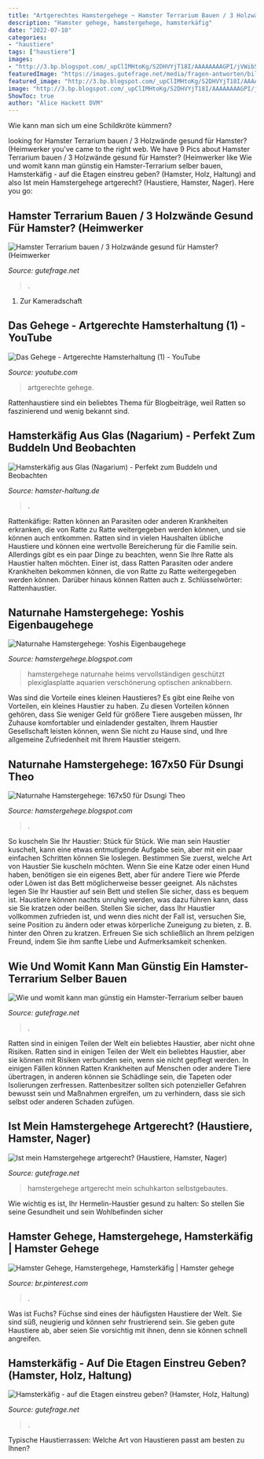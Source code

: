 ```yaml
---
title: "Artgerechtes Hamstergehege ~ Hamster Terrarium Bauen / 3 Holzwände Gesund Für Hamster? (heimwerker"
description: "Hamster gehege, hamstergehege, hamsterkäfig"
date: "2022-07-10"
categories:
- "haustiere"
tags: ["haustiere"]
images:
- "http://3.bp.blogspot.com/_upClIMHtoKg/S2DHVYjT18I/AAAAAAAAGPI/jVWib5ALdqI/s320/CIMG3160.JPG"
featuredImage: "https://images.gutefrage.net/media/fragen-antworten/bilder/129574301/0_big.jpg?v=1405861502000"
featured_image: "http://3.bp.blogspot.com/_upClIMHtoKg/S2DHVYjT18I/AAAAAAAAGPI/jVWib5ALdqI/s320/CIMG3160.JPG"
image: "http://3.bp.blogspot.com/_upClIMHtoKg/S2DHVYjT18I/AAAAAAAAGPI/jVWib5ALdqI/s320/CIMG3160.JPG"
ShowToc: true
author: "Alice Hackett DVM"
---
```



Wie kann man sich um eine Schildkröte kümmern?

	

		
looking for Hamster Terrarium bauen / 3 Holzwände gesund für Hamster? (Heimwerker you've came to the right web. We have 9 Pics about Hamster Terrarium bauen / 3 Holzwände gesund für Hamster? (Heimwerker like Wie und womit kann man günstig ein Hamster-Terrarium selber bauen, Hamsterkäfig - auf die Etagen einstreu geben? (Hamster, Holz, Haltung) and also Ist mein Hamstergehege artgerecht? (Haustiere, Hamster, Nager). Here you go:
		
    
## Hamster Terrarium Bauen / 3 Holzwände Gesund Für Hamster? (Heimwerker

<img loading=lazy src="https://images.gutefrage.net/media/fragen/bilder/hamster-terrarium-bauen--3-holzwaende-gesund-fuer-hamster/0_original.jpg?v=1423676327000" onerror="this.onerror=null;this.src='https://tse2.mm.bing.net/th?id=OIP.DLQqJhNJNR27_DrkEHPdtgHaFj&amp;pid=15.1';" alt="Hamster Terrarium bauen / 3 Holzwände gesund für Hamster? (Heimwerker">

_Source: gutefrage.net_

>. 

	

1. Zur Kameradschaft

    
## Das Gehege - Artgerechte Hamsterhaltung (1) - YouTube

<img loading=lazy src="https://i.ytimg.com/vi/gGA3hb30caI/maxresdefault.jpg" onerror="this.onerror=null;this.src='https://tse2.mm.bing.net/th?id=OIP.6gdGVVnIvyC2KkoOPwaOjgHaEK&amp;pid=15.1';" alt="Das Gehege - Artgerechte Hamsterhaltung (1) - YouTube">

_Source: youtube.com_

>artgerechte gehege. 

	

Rattenhaustiere sind ein beliebtes Thema für Blogbeiträge, weil Ratten so faszinierend und wenig bekannt sind.

    
## Hamsterkäfig Aus Glas (Nagarium) - Perfekt Zum Buddeln Und Beobachten

<img loading=lazy src="https://www.hamster-haltung.de/wp-content/uploads/2019/04/hamsterkaefig-holz-930x465.jpg" onerror="this.onerror=null;this.src='https://tse1.mm.bing.net/th?id=OIP.1hQ-AkZJ97LoYgSi182utgHaDt&amp;pid=15.1';" alt="Hamsterkäfig aus Glas (Nagarium) - Perfekt zum Buddeln und Beobachten">

_Source: hamster-haltung.de_

>. 

	

Rattenkäfige: Ratten können an Parasiten oder anderen Krankheiten erkranken, die von Ratte zu Ratte weitergegeben werden können, und sie können auch entkommen.
Ratten sind in vielen Haushalten übliche Haustiere und können eine wertvolle Bereicherung für die Familie sein. Allerdings gibt es ein paar Dinge zu beachten, wenn Sie Ihre Ratte als Haustier halten möchten. Einer ist, dass Ratten Parasiten oder andere Krankheiten bekommen können, die von Ratte zu Ratte weitergegeben werden können. Darüber hinaus können Ratten auch z. Schlüsselwörter: Rattenhaustier.

    
## Naturnahe Hamstergehege: Yoshis Eigenbaugehege

<img loading=lazy src="http://3.bp.blogspot.com/_upClIMHtoKg/S2DHVYjT18I/AAAAAAAAGPI/jVWib5ALdqI/s320/CIMG3160.JPG" onerror="this.onerror=null;this.src='https://tse3.mm.bing.net/th?id=OIP.wPbd4qS4WDVf6QqoJgHgmAAAAA&amp;pid=15.1';" alt="Naturnahe Hamstergehege: Yoshis Eigenbaugehege">

_Source: hamstergehege.blogspot.com_

>hamstergehege naturnahe heims vervollständigen geschützt plexiglasplatte aquarien verschönerung optischen anknabbern. 

	

Was sind die Vorteile eines kleinen Haustieres?
Es gibt eine Reihe von Vorteilen, ein kleines Haustier zu haben. Zu diesen Vorteilen können gehören, dass Sie weniger Geld für größere Tiere ausgeben müssen, Ihr Zuhause komfortabler und einladender gestalten, Ihrem Haustier Gesellschaft leisten können, wenn Sie nicht zu Hause sind, und Ihre allgemeine Zufriedenheit mit Ihrem Haustier steigern.

    
## Naturnahe Hamstergehege: 167x50 Für Dsungi Theo

<img loading=lazy src="http://4.bp.blogspot.com/-zXIvG4RAqU8/TZ-XEh2PrzI/AAAAAAAAHmo/PenNp9a_hg8/s400/11_03_theo_neues_aqua12bearb.jpg" onerror="this.onerror=null;this.src='https://tse2.mm.bing.net/th?id=OIP.VkeOWUHkGfDJ-IRbFi0o4QHaCX&amp;pid=15.1';" alt="Naturnahe Hamstergehege: 167x50 für Dsungi Theo">

_Source: hamstergehege.blogspot.com_

>. 

	

So kuscheln Sie Ihr Haustier: Stück für Stück.
Wie man sein Haustier kuschelt, kann eine etwas entmutigende Aufgabe sein, aber mit ein paar einfachen Schritten können Sie loslegen. Bestimmen Sie zuerst, welche Art von Haustier Sie kuscheln möchten. Wenn Sie eine Katze oder einen Hund haben, benötigen sie ein eigenes Bett, aber für andere Tiere wie Pferde oder Löwen ist das Bett möglicherweise besser geeignet. Als nächstes legen Sie Ihr Haustier auf sein Bett und stellen Sie sicher, dass es bequem ist. Haustiere können nachts unruhig werden, was dazu führen kann, dass sie Sie kratzen oder beißen. Stellen Sie sicher, dass Ihr Haustier vollkommen zufrieden ist, und wenn dies nicht der Fall ist, versuchen Sie, seine Position zu ändern oder etwas körperliche Zuneigung zu bieten, z. B. hinter den Ohren zu kratzen. Erfreuen Sie sich schließlich an Ihrem pelzigen Freund, indem Sie ihm sanfte Liebe und Aufmerksamkeit schenken.

    
## Wie Und Womit Kann Man Günstig Ein Hamster-Terrarium Selber Bauen

<img loading=lazy src="https://images.gutefrage.net/media/fragen/bilder/-wie-womit-hamster-terrarium-guenstig--selber-bauen-/0_original.jpg?v=1443232375000" onerror="this.onerror=null;this.src='https://tse3.mm.bing.net/th?id=OIP.vCXsKIcBcZHYBjOS2gTAagHaEK&amp;pid=15.1';" alt="Wie und womit kann man günstig ein Hamster-Terrarium selber bauen">

_Source: gutefrage.net_

>. 

	

Ratten sind in einigen Teilen der Welt ein beliebtes Haustier, aber nicht ohne Risiken.
Ratten sind in einigen Teilen der Welt ein beliebtes Haustier, aber sie können mit Risiken verbunden sein, wenn sie nicht gepflegt werden. In einigen Fällen können Ratten Krankheiten auf Menschen oder andere Tiere übertragen, in anderen können sie Schädlinge sein, die Tapeten oder Isolierungen zerfressen. Rattenbesitzer sollten sich potenzieller Gefahren bewusst sein und Maßnahmen ergreifen, um zu verhindern, dass sie sich selbst oder anderen Schaden zufügen.

    
## Ist Mein Hamstergehege Artgerecht? (Haustiere, Hamster, Nager)

<img loading=lazy src="https://images.gutefrage.net/media/fragen/bilder/istist-mein-hamstergehege-artgerecht/0_original.jpg?v=1552145512000" onerror="this.onerror=null;this.src='https://tse3.mm.bing.net/th?id=OIP.53AeH8HsHparPjLKktSfNQHaFj&amp;pid=15.1';" alt="Ist mein Hamstergehege artgerecht? (Haustiere, Hamster, Nager)">

_Source: gutefrage.net_

>hamstergehege artgerecht mein schuhkarton selbstgebautes. 

	

Wie wichtig es ist, Ihr Hermelin-Haustier gesund zu halten: So stellen Sie seine Gesundheit und sein Wohlbefinden sicher

    
## Hamster Gehege, Hamstergehege, Hamsterkäfig | Hamster Gehege

<img loading=lazy src="https://i.pinimg.com/736x/a2/1f/f1/a21ff14da858127b7817b5a0b7022ed5.jpg" onerror="this.onerror=null;this.src='https://tse4.mm.bing.net/th?id=OIP.5s7BfIke88lZuRpVtrvWCAHaJ3&amp;pid=15.1';" alt="Hamster Gehege, Hamstergehege, Hamsterkäfig | Hamster gehege">

_Source: br.pinterest.com_

>. 

	

Was ist Fuchs?
Füchse sind eines der häufigsten Haustiere der Welt. Sie sind süß, neugierig und können sehr frustrierend sein. Sie geben gute Haustiere ab, aber seien Sie vorsichtig mit ihnen, denn sie können schnell angreifen.

    
## Hamsterkäfig - Auf Die Etagen Einstreu Geben? (Hamster, Holz, Haltung)

<img loading=lazy src="https://images.gutefrage.net/media/fragen-antworten/bilder/129574301/0_big.jpg?v=1405861502000" onerror="this.onerror=null;this.src='https://tse2.mm.bing.net/th?id=OIP.cv8nKwZXrUJjTFqm1Ubs_QHaD-&amp;pid=15.1';" alt="Hamsterkäfig - auf die Etagen einstreu geben? (Hamster, Holz, Haltung)">

_Source: gutefrage.net_

>. 

	

Typische Haustierrassen: Welche Art von Haustieren passt am besten zu Ihnen?

